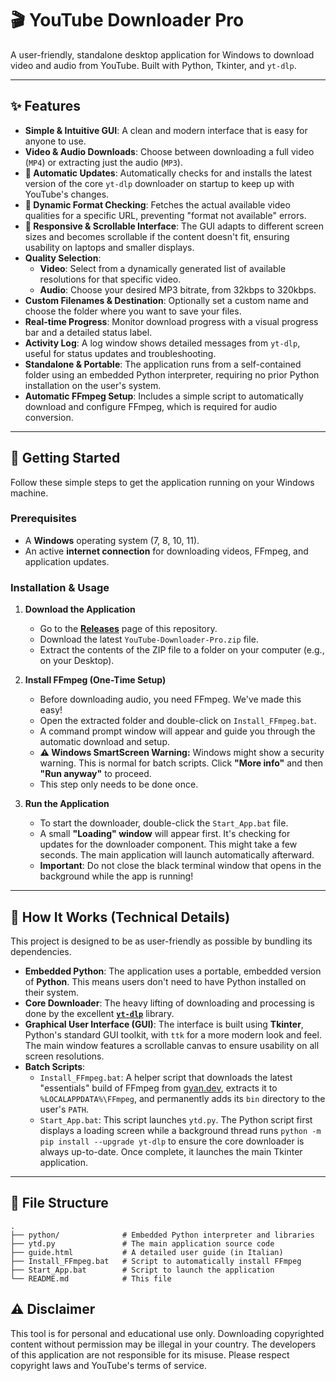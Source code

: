 # 🎬 YouTube Downloader Pro

A user-friendly, standalone desktop application for Windows to download video and audio from YouTube. Built with Python, Tkinter, and `yt-dlp`.

---

## ✨ Features

- **Simple & Intuitive GUI**: A clean and modern interface that is easy for anyone to use.
- **Video & Audio Downloads**: Choose between downloading a full video (`MP4`) or extracting just the audio (`MP3`).
- **🚀 Automatic Updates**: Automatically checks for and installs the latest version of the core `yt-dlp` downloader on startup to keep up with YouTube's changes.
- **🔎 Dynamic Format Checking**: Fetches the actual available video qualities for a specific URL, preventing "format not available" errors.
- **📱 Responsive & Scrollable Interface**: The GUI adapts to different screen sizes and becomes scrollable if the content doesn't fit, ensuring usability on laptops and smaller displays.
- **Quality Selection**:
    - **Video**: Select from a dynamically generated list of available resolutions for that specific video.
    - **Audio**: Choose your desired MP3 bitrate, from 32kbps to 320kbps.
- **Custom Filenames & Destination**: Optionally set a custom name and choose the folder where you want to save your files.
- **Real-time Progress**: Monitor download progress with a visual progress bar and a detailed status label.
- **Activity Log**: A log window shows detailed messages from `yt-dlp`, useful for status updates and troubleshooting.
- **Standalone & Portable**: The application runs from a self-contained folder using an embedded Python interpreter, requiring no prior Python installation on the user's system.
- **Automatic FFmpeg Setup**: Includes a simple script to automatically download and configure FFmpeg, which is required for audio conversion.

---

## 🚀 Getting Started

Follow these simple steps to get the application running on your Windows machine.

### Prerequisites

- A **Windows** operating system (7, 8, 10, 11).
- An active **internet connection** for downloading videos, FFmpeg, and application updates.

### Installation & Usage

1.  **Download the Application**
    - Go to the [**Releases**](https://github.com/your-username/your-repo-name/releases) page of this repository.
    - Download the latest `YouTube-Downloader-Pro.zip` file.
    - Extract the contents of the ZIP file to a folder on your computer (e.g., on your Desktop).

2.  **Install FFmpeg (One-Time Setup)**
    - Before downloading audio, you need FFmpeg. We've made this easy!
    - Open the extracted folder and double-click on `Install_FFmpeg.bat`.
    - A command prompt window will appear and guide you through the automatic download and setup.
    - **⚠️ Windows SmartScreen Warning:** Windows might show a security warning. This is normal for batch scripts. Click **"More info"** and then **"Run anyway"** to proceed.
    - This step only needs to be done once.

3.  **Run the Application**
    - To start the downloader, double-click the `Start_App.bat` file.
    - A small **"Loading" window** will appear first. It's checking for updates for the downloader component. This might take a few seconds. The main application will launch automatically afterward.
    - **Important**: Do not close the black terminal window that opens in the background while the app is running!

---

## 🔧 How It Works (Technical Details)

This project is designed to be as user-friendly as possible by bundling its dependencies.

-   **Embedded Python**: The application uses a portable, embedded version of **Python**. This means users don't need to have Python installed on their system.
-   **Core Downloader**: The heavy lifting of downloading and processing is done by the excellent [**`yt-dlp`**](https://github.com/yt-dlp/yt-dlp) library.
-   **Graphical User Interface (GUI)**: The interface is built using **Tkinter**, Python's standard GUI toolkit, with `ttk` for a more modern look and feel. The main window features a scrollable canvas to ensure usability on all screen resolutions.
-   **Batch Scripts**:
    -   `Install_FFmpeg.bat`: A helper script that downloads the latest "essentials" build of FFmpeg from [gyan.dev](https://www.gyan.dev/ffmpeg/builds/), extracts it to `%LOCALAPPDATA%\FFmpeg`, and permanently adds its `bin` directory to the user's `PATH`.
    -   `Start_App.bat`: This script launches `ytd.py`. The Python script first displays a loading screen while a background thread runs `python -m pip install --upgrade yt-dlp` to ensure the core downloader is always up-to-date. Once complete, it launches the main Tkinter application.

---

## 📂 File Structure

```text
.
├── python/              # Embedded Python interpreter and libraries
├── ytd.py               # The main application source code
├── guide.html           # A detailed user guide (in Italian)
├── Install_FFmpeg.bat   # Script to automatically install FFmpeg
├── Start_App.bat        # Script to launch the application
└── README.md            # This file

```
## ⚠️ Disclaimer

This tool is for personal and educational use only. Downloading copyrighted content without permission may be illegal in your country. The developers of this application are not responsible for its misuse. Please respect copyright laws and YouTube's terms of service.